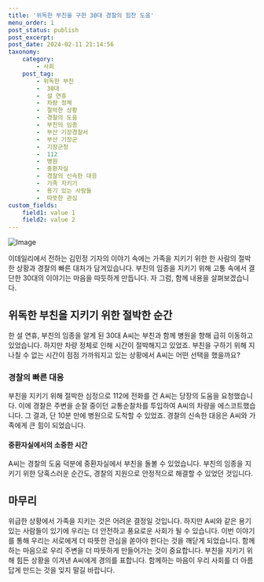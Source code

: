 ```yaml
---
title: '위독한 부친을 구한 30대 경찰의 힘찬 도움'
menu_order: 1
post_status: publish
post_excerpt: 
post_date: 2024-02-11 21:14:56
taxonomy:
    category:
        - 사회
    post_tag:
        - 위독한 부친
        -  30대
        -  설 연휴
        -  차량 정체
        -  절박한 상황
        -  경찰의 도움
        -  부친의 임종
        -  부산 기장경찰서
        -  부산 기장군
        -  기장군청
        -  112
        -  병원
        -  중환자실
        -  경찰의 신속한 대응
        -  가족 지키기
        -  용기 있는 사람들
        -  따뜻한 관심
custom_fields:
    field1: value 1
    field2: value 2
---
```


![Image](https://imgnews.pstatic.net/image/018/2024/02/11/0005671481_001_20240211172601071.jpg?type=w647)

이데일리에서 전하는 김민정 기자의 이야기 속에는 가족을 지키기 위한 한 사람의 절박한 상황과 경찰의 빠른 대처가 담겨있습니다. 부친의 임종을 지키기 위해 고통 속에서 결단한 30대의 이야기는 마음을 따듯하게 만듭니다. 자 그럼, 함께 내용을 살펴보겠습니다.
## 위독한 부친을 지키기 위한 절박한 순간
한 설 연휴, 부친의 임종을 알게 된 30대 A씨는 부친과 함께 병원을 향해 급히 이동하고 있었습니다. 하지만 차량 정체로 인해 시간이 절박해지고 있었죠. 부친을 구하기 위해 지나칠 수 없는 시간이 점점 가까워지고 있는 상황에서 A씨는 어떤 선택을 했을까요?
### 경찰의 빠른 대응
부친을 지키기 위해 절박한 심정으로 112에 전화를 건 A씨는 당장의 도움을 요청했습니다. 이에 경찰은 주변을 순찰 중이던 교통순찰차를 투입하여 A씨의 차량을 에스코트했습니다. 그 결과, 단 10분 만에 병원으로 도착할 수 있었죠. 경찰의 신속한 대응은 A씨와 가족에게 큰 힘이 되었습니다.
#### 중환자실에서의 소중한 시간
A씨는 경찰의 도움 덕분에 중환자실에서 부친을 돌볼 수 있었습니다. 부친의 임종을 지키기 위한 당혹스러운 순간도, 경찰의 지원으로 안정적으로 해결할 수 있었던 것입니다.
## 마무리
위급한 상황에서 가족을 지키는 것은 어려운 결정일 것입니다. 하지만 A씨와 같은 용기 있는 사람들이 있기에 우리는 더 안전하고 풍요로운 사회가 될 수 있습니다. 이번 이야기를 통해 우리는 서로에게 더 따뜻한 관심을 쏟아야 한다는 것을 깨닫게 되었습니다. 함께하는 마음으로 우리 주변을 더 따뜻하게 만들어가는 것이 중요합니다. 부친을 지키기 위해 힘든 상황을 이겨낸 A씨에게 경의를 표합니다. 함께하는 마음이 우리 사회를 더 아름답게 만드는 것을 잊지 말길 바랍니다.
